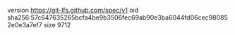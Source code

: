 version https://git-lfs.github.com/spec/v1
oid sha256:57c647635265bcfa4be9b3506fec69ab90e3ba6044fd06cec980852e0e3a7ef7
size 9712

